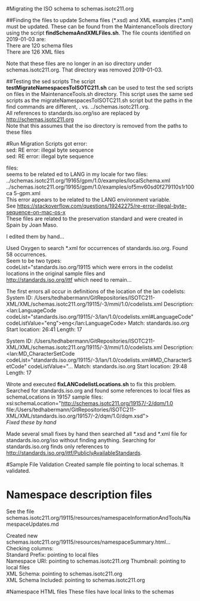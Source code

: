 #Migrating the ISO schema to schemas.isotc211.org

##Finding the files to update
Schema files (\*.xsd) and XML examples (\*.xml) must be updated. These can be found from the MaintenanceTools directory using the script **findSchemaAndXMLFiles.sh**. The file counts identified on 2019-01-03 are:  
There are 120 schema files  
There are 126 XML files  

Note that these files are no longer in an iso directory under schemas.isotc211.org. That directory was removed 2019-01-03.

##Testing the sed scripts
The script **testMigrateNamespacesToISOTC211.sh** can be used to test the sed scripts on files in the MaintenanceTools.sh directory. This script uses the same sed scripts as the migrateNamespacesToISOTC211.sh script but the paths in the find commands are different, . vs. ../schemas.isotc211.org.  
All references to standards.iso.org/iso are replaced by http://schemas.isotc211.org  
Note that this assumes that the iso directory is removed from the paths to these files

#Run Migration Scripts
got error:  
sed: RE error: illegal byte sequence  
sed: RE error: illegal byte sequence  

files:  
seems to be related ed to LANG in my locale for two files:  
../schemas.isotc211.org/19165/gpm/1.0/examples/localSchema.xml
../schemas.isotc211.org/19165/gpm/1.0/examples/of5mv60sd0f279110s1r100ca
5-gpm.xml  
This error appears to be related to the LANG environment variable.  
See https://stackoverflow.com/questions/19242275/re-error-illegal-byte-sequence-on-mac-os-x  
These files are related to the preservation standard and were created in Spain by Joan Maso.

I edited them by hand...

Used Oxygen to search *.xml for occurrences of standards.iso.org. Found 58 occurrences.  
Seem to be two types:  
codeList="standards.iso.org/19115 which were errors in the codelist locations in the original sample files and  
http://standards.iso.org/ittf which need to remain...  

The first errors all occur in definitions of the location of the lan codelists:  
System ID: /Users/tedhabermann/GitRepositories/ISOTC211-XML/XML/schemas.isotc211.org/19115/-3/mmi/1.0/codelists.xml
Description: <lan:LanguageCode codeList="standards.iso.org/19115/-3/lan/1.0/codelists.xml#LanguageCode" codeListValue="eng">eng</lan:LanguageCode>
Match: standards.iso.org
Start location: 26:41
Length: 17

System ID: /Users/tedhabermann/GitRepositories/ISOTC211-XML/XML/schemas.isotc211.org/19115/-3/mmi/1.0/codelists.xml
Description: <lan:MD_CharacterSetCode codeList="standards.iso.org/19115/-3/lan/1.0/codelists.xml#MD_CharacterSetCode" codeListValue="...
Match: standards.iso.org
Start location: 29:48
Length: 17

Wrote and executed **fixLANCodelistLocations.sh** to fix this problem. Searched for standards.iso.org and found some references to local files as schemaLocations in 19157 sample files:  
xsi:schemaLocation="http://schemas.isotc211.org/19157/-2/dqm/1.0 file:/Users/tedhabermann/GitRepositories/ISOTC211-XML/XML/standards.iso.org/19157/-2/dqm/1.0/dqm.xsd">  
_Fixed these by hand_

Made several small fixes by hand then searched all \*.xsd and \*.xml file for standards.iso.org/iso without finding anything. Searching for standards.iso.org finds only references to http://standards.iso.org/ittf/PubliclyAvailableStandards.

#Sample File Validation
Created sample file pointing to local schemas. It validated.

# Namespace description files
See the file schemas.isotc211.org/19115/resources/namespaceInformationAndTools/NamespaceUpdates.md

Created new schemas.isotc211.org/19115/resources/namespaceSummary.html... Checking columns:  
Standard Prefix: pointing to local files  
Namespace URI: pointing to schemas.isotc211.org
Thumbnail: pointing to local files  
XML Schema: pointing to schemas.isotc211.org  
XML Schema Included: pointing to schemas.isotc211.org  

#Namespace HTML files
These files have local links to the schemas



